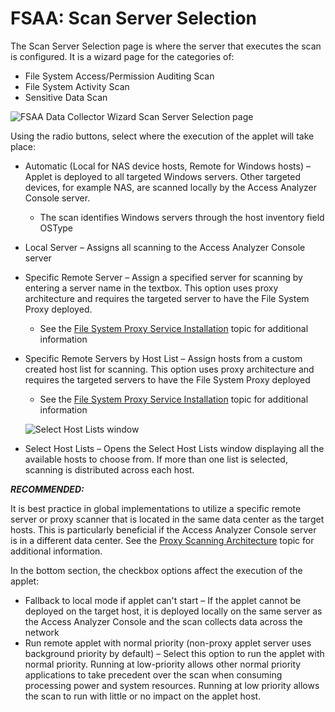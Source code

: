 # FSAA: Scan Server Selection

The Scan Server Selection page is where the server that executes the scan is configured. It is a
wizard page for the categories of:

- File System Access/Permission Auditing Scan
- File System Activity Scan
- Sensitive Data Scan

![FSAA Data Collector Wizard Scan Server Selection page](/img/product_docs/accessanalyzer/admin/datacollector/fsaa/scanserverselection.webp)

Using the radio buttons, select where the execution of the applet will take place:

- Automatic (Local for NAS device hosts, Remote for Windows hosts) – Applet is deployed to all
  targeted Windows servers. Other targeted devices, for example NAS, are scanned locally by the
  Access Analyzer Console server.

  - The scan identifies Windows servers through the host inventory field OSType

- Local Server – Assigns all scanning to the Access Analyzer Console server
- Specific Remote Server – Assign a specified server for scanning by entering a server name in the
  textbox. This option uses proxy architecture and requires the targeted server to have the File
  System Proxy deployed.

  - See the [File System Proxy Service Installation](/docs/accessanalyzer/12.0/installation/filesystemproxy/wizard.md)
    topic for additional information

- Specific Remote Servers by Host List – Assign hosts from a custom created host list for scanning.
  This option uses proxy architecture and requires the targeted servers to have the File System
  Proxy deployed

  - See the [File System Proxy Service Installation](/docs/accessanalyzer/12.0/installation/filesystemproxy/wizard.md)
    topic for additional information

  ![Select Host Lists window](/img/product_docs/accessanalyzer/admin/datacollector/fsaa/selecthostlists.webp)

- Select Host Lists – Opens the Select Host Lists window displaying all the available hosts to
  choose from. If more than one list is selected, scanning is distributed across each host.

**_RECOMMENDED:_**

It is best practice in global implementations to utilize a specific remote server or proxy scanner
that is located in the same data center as the target hosts. This is particularly beneficial if the
Access Analyzer Console server is in a different data center. See the
[Proxy Scanning Architecture](/docs/accessanalyzer/12.0/installation/filesystemproxy/overview.md#proxy-scanning-architecture)
topic for additional information.

In the bottom section, the checkbox options affect the execution of the applet:

- Fallback to local mode if applet can't start – If the applet cannot be deployed on the target
  host, it is deployed locally on the same server as the Access Analyzer Console and the scan
  collects data across the network
- Run remote applet with normal priority (non-proxy applet server uses background priority by
  default) – Select this option to run the applet with normal priority. Running at low-priority
  allows other normal priority applications to take precedent over the scan when consuming
  processing power and system resources. Running at low priority allows the scan to run with little
  or no impact on the applet host.

